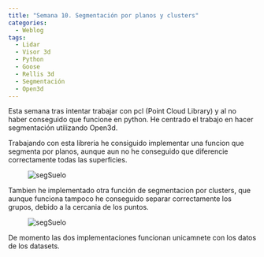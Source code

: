 ```yaml
---
title: "Semana 10. Segmentación por planos y clusters"
categories:
  - Weblog
tags:
  - Lidar
  - Visor 3d
  - Python
  - Goose 
  - Rellis 3d
  - Segmentación
  - Open3d
---
```


Esta semana tras intentar trabajar con pcl (Point Cloud Library) y al no haber conseguido que funcione en python. He centrado el trabajo en hacer segmentación utilizando Open3d.

Trabajando con esta libreria he consiguido implementar una funcion que segmenta por planos, aunque aun no he conseguido que diferencie correctamente todas las superficies.


<figure class="align-center" style="max-width: 100%">
  <img src="{{ site.url }}{{ site.baseurl }}/assets/videos/segmentacionPlanos.gif" alt="segSuelo">
</figure>


Tambien he implementado otra función de segmentacion por clusters, que aunque funciona tampoco he conseguido separar correctamente los grupos, debido a la cercania de los puntos.

<figure class="align-center" style="max-width: 100%">
  <img src="{{ site.url }}{{ site.baseurl }}/assets/videos/segmentacionCluster.gif" alt="segSuelo">
</figure>

De momento las dos implementaciones funcionan unicamnete con los datos de los datasets.
